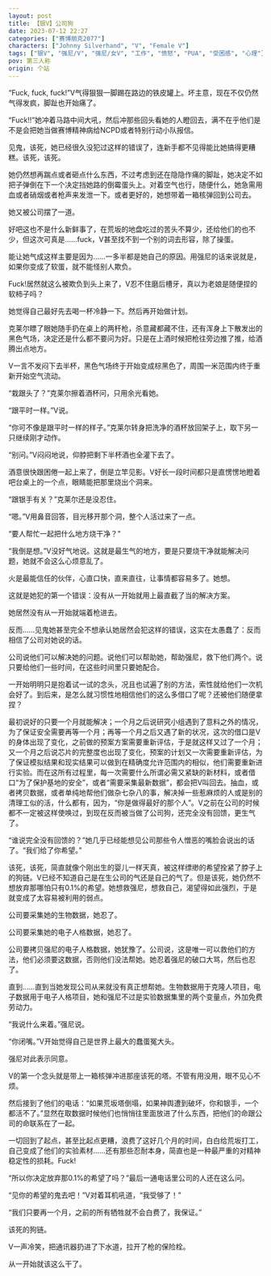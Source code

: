 ```yaml
---
layout: post
title: 【银V】公司狗
date: 2023-07-12 22:27
categories: ["赛博朋克2077"]
characters: ["Johnny Silverhand", "V", "Female V"]
tags: ["银V", "强尼/V", "强尼/女V", "工作", "愤怒", "PUA", "受困感", "心理"]
pov: 第三人称
origin: 个站
---
```


“Fuck, fuck, fuck!”V气得狠狠一脚踢在路边的铁皮罐上。坏主意，现在不仅仍然气得发疯，脚趾也开始痛了。

“Fuck!!”她冲着马路中间大吼，然后冲那些回头看她的人瞪回去，满不在乎他们是不是会把她当做赛博精神病给NCPD或者特别行动小队报信。

见鬼，该死，她已经很久没犯过这样的错误了，连新手都不见得能比她搞得更糟糕。该死，该死。

她仍然想再踹点或者砸点什么东西，不过考虑到还在隐隐作痛的脚趾，她决定不如把子弹倒在下一个决定挡她路的倒霉蛋头上。对着空气也行，随便什么，她急需用血或者硝烟或者枪声来发泄一下。或者更好的，她想带着一箱核弹回到公司去。

她又被公司摆了一道。

好吧这也不是什么新鲜事了，在荒坂的地盘吃过的苦头不算少，还给他们的也不少，但这次可真是……fuck，V甚至找不到一个别的词去形容，除了操蛋。

能让她气成这样主要是因为……一多半都是她自己的原因。用强尼的话来说就是，如果你变成了软蛋，就不能怪别人欺负。

Fuck!居然就这么被欺负到头上来了，V忍不住磨后槽牙，真以为老娘是随便捏的软柿子吗？

她觉得自己最好先去喝一杯冷静一下。然后再开始做计划。

克莱尔瞟了眼她随手扔在桌上的两杆枪，杀意藏都藏不住，还有浑身上下散发出的黑色气场，决定还是什么都不要问为好。只是在上酒时候把枪往旁边推了推，给酒腾出点地方。

V一言不发闷下去半杯，黑色气场终于开始变成棕黑色了，周围一米范围内终于重新开始空气流动。

“栽跟头了？”克莱尔擦着酒杯问，只用余光看她。

“跟平时一样。”V说。

“你可不像是跟平时一样的样子。”克莱尔转身把洗净的酒杯放回架子上，取下另一只继续刚才动作。

“别问。”V闷闷地说，仰脖把剩下半杯酒也全灌下去了。

酒意很快跟困倦一起上来了，倒是立竿见影。V好长一段时间都只是直愣愣地瞪着吧台桌上的一个点，眼睛能把那里烧出个洞来。

“跟银手有关？”克莱尔还是没忍住。

“嗯。”V用鼻音回答，目光移开那个洞，整个人活过来了一点。

“要人帮忙一起把什么地方烧干净？”

“我倒是想。”V没好气地说。这就是最生气的地方，要是只要烧干净就能解决问题，她就不会这么心烦意乱了。

火是最能信任的伙伴，心直口快，直来直往，让事情都容易多了。她想。

这就是她犯的第一个错误：没有从一开始就用上最直截了当的解决方案。

她居然没有从一开始就端着枪进去。

反而……见鬼她甚至完全不想承认她居然会犯这样的错误，这实在太愚蠢了：反而相信了公司对她说的话。

公司说他们可以解决她的问题。说他们可以帮助她，帮助强尼，救下他们两个。说只要给他们一些时间，在这些时间里只要她配合。

一开始明明只是抱着试一试的念头，况且也试遍了别的方法，索性就给他们一次机会好了。到后来，是怎么就习惯性地相信他们的这么多借口了呢？还被他们随便拿捏？

最初说好的只要一个月就能解决；一个月之后说研究小组遇到了意料之外的情况，为了保证安全需要再等一个月；再等一个月之后又遇了新的状况，这次的借口是V的身体出现了变化，之前做的预案方案需要重新评估，于是就这样又过了一个月；又一个月之后说芯片的完整度也出现了变化，预案的计划又一次需要重新评估，为了保证模拟结果和现实结果可以做到在精确度允许范围内的相似，他们需要重新进行实验。而在这所有过程里，每一次需要什么所谓必需又紧缺的新材料，或者借口“为了保护基地的安全”，或者“需要采集最新数据”，都会把V叫回去。抽血，或者拷贝数据，或者单纯地帮他们做杂七杂八的事，解决掉一些惹麻烦的人或是别的清理工似的活，什么都有，因为，“你是做得最好的那个人”。V之前在公司的时候都不一定被这样使唤过，到现在反而被当做了公司狗，还完全没有回馈，更生气了。

“谁说完全没有回馈的？”她几乎已经能想见公司那些令人憎恶的嘴脸会说出的话了。“我们给了你希望。”

该死，该死，简直就像个刚出生的婴儿一样天真，被这样缥缈的希望拴紧了脖子上的狗链。V已经不知道自己是在生公司的气还是自己的气了。但是该死，她仍然不想放弃那哪怕只有0.1%的希望。她想救强尼，想救自己，渴望得如此强烈，于是就变成了太容易被利用的弱点。

公司要采集她的生物数据，她忍了。

公司要采集她的电子人格数据，她忍了。

公司要拷贝强尼的电子人格数据，她犹豫了。公司说，这是唯一可以救他们的方法，他们必须要这数据，否则他们没法帮她。她忍着强尼的破口大骂，然后也忍了。

直到……直到当她发现公司从来就没有真正想帮她。生物数据用于克隆人项目，电子数据用于电子人格项目，她和强尼不过是实验数据集里的两个变量点，外加免费劳动力。

“我说什么来着。”强尼说。

“你闭嘴。”V开始觉得自己是世界上最大的蠢蛋冤大头。

强尼对此表示同意。

V的第一个念头就是带上一箱核弹冲进那座该死的塔。不管有用没用，眼不见心不烦。

然后接到了他们的电话：“如果荒坂塔倒塌，如果神舆遭到破坏，你和银手，一个都活不了。”显然在取数据时候他们也悄悄往里面放进了什么东西，把他们的命跟公司的命联系在了一起。

一切回到了起点，甚至比起点更糟，浪费了这好几个月的时间，白白给荒坂打工，自己变成了他们的实验素材……还有那些忍耐本身，简直也是一种最严重的对精神稳定性的损耗。Fuck!

“所以你决定放弃那0.1%的希望了吗？”最后一通电话里公司的人还在这么问。

“见你的希望的鬼去吧！”V对着耳机吼道，“我受够了！”

“我们只要再一个月，之前的所有牺牲就不会白费了，我保证。”

该死的狗链。

V一声冷笑，把通讯器扔进了下水道，拉开了枪的保险栓。

从一开始就该这么干了。
